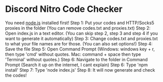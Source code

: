 # Discord Nitro Code Checker
You need [node.js](https://nodejs.org/en/download/) installed first!
Step 1: Put your codes and HTTP/Socks5 proxies in the folder (You can remove codes.txt and proxies.txt)
Step 2: Open index.js in a text editor. (You can skip step 2, step 3 and step 4 if you want to generate it automatically)
Step 3: Change codes.txt and proxies.txt to what your file names are for those. (You can also set options!)
Step 4: Save the file
Step 5: Open Command Prompt (Windows: windows key + r, then type 'cmd' without quotes. Mac: command + space then type 'Terminal' without quotes.)
Step 6: Navigate to the folder in Command Prompt (Search it up on the internet, I cant explain)
Step 6: Type 'npm install'
Step 7: Type 'node index.js'
Step 8: It will now generate and check the codes!
